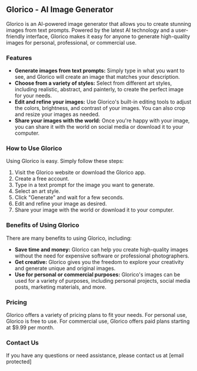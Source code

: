## Glorico - AI Image Generator

Glorico is an AI-powered image generator that allows you to create stunning images from text prompts. Powered by the latest AI technology and a user-friendly interface, Glorico makes it easy for anyone to generate high-quality images for personal, professional, or commercial use.

### Features

- **Generate images from text prompts:** Simply type in what you want to see, and Glorico will create an image that matches your description.
- **Choose from a variety of styles:** Select from different art styles, including realistic, abstract, and painterly, to create the perfect image for your needs.
- **Edit and refine your images:** Use Glorico's built-in editing tools to adjust the colors, brightness, and contrast of your images. You can also crop and resize your images as needed.
- **Share your images with the world:** Once you're happy with your image, you can share it with the world on social media or download it to your computer.

### How to Use Glorico

Using Glorico is easy. Simply follow these steps:

1. Visit the Glorico website or download the Glorico app.
2. Create a free account.
3. Type in a text prompt for the image you want to generate.
4. Select an art style.
5. Click "Generate" and wait for a few seconds.
6. Edit and refine your image as desired.
7. Share your image with the world or download it to your computer.

### Benefits of Using Glorico

There are many benefits to using Glorico, including:

- **Save time and money:** Glorico can help you create high-quality images without the need for expensive software or professional photographers.
- **Get creative:** Glorico gives you the freedom to explore your creativity and generate unique and original images.
- **Use for personal or commercial purposes:** Glorico's images can be used for a variety of purposes, including personal projects, social media posts, marketing materials, and more.

### Pricing

Glorico offers a variety of pricing plans to fit your needs. For personal use, Glorico is free to use. For commercial use, Glorico offers paid plans starting at $9.99 per month.

### Contact Us

If you have any questions or need assistance, please contact us at [email protected]